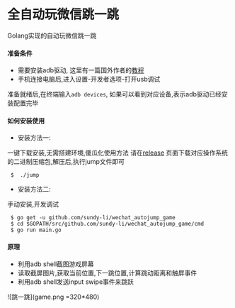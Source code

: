 # 全自动玩微信跳一跳
Golang实现的自动玩微信跳一跳



#### 准备条件
- 需要安装adb驱动, 这里有一篇国外作者的[教程](https://www.xda-developers.com/install-adb-windows-macos-linux/)
- 手机连接电脑后,进入设置-开发者选项-打开usb调试

准备就绪后,在终端输入`adb devices`, 如果可以看到对应设备,表示adb驱动已经安装配置完毕


#### 如何安装使用
- 安装方法一:

 一键下载安装,无需搭建环境,傻瓜化使用方法
请在[release](https://github.com/sundy-li/wechat_autojump_game/releases) 页面下载对应操作系统的二进制压缩包,解压后,执行jump文件即可

```
 $  ./jump 
```

- 安装方法二: 

手动安装,开发调试
```
 $ go get -u github.com/sundy-li/wechat_autojump_game
 $ cd $GOPATH/src/github.com/sundy-li/wechat_autojump_game/cmd
 $ go run main.go
```



#### 原理
- 利用adb shell截图游戏屏幕
- 读取截屏图片,获取当前位置,下一跳位置,计算跳动距离和触屏事件
- 利用adb shell发送input swipe事件来跳跃


![跳一跳](game.png =320*480)




